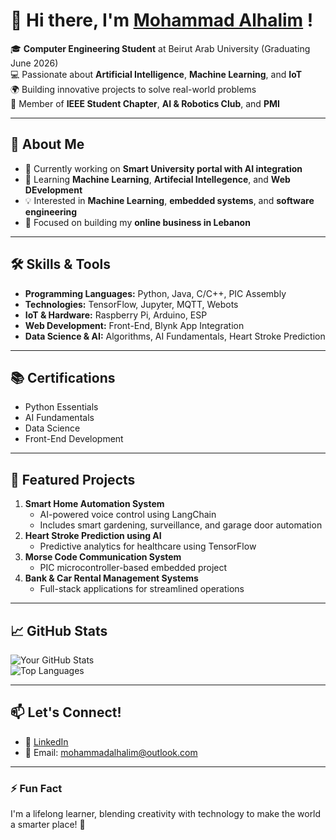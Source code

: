 # 👋 Hi there, I'm [Mohammad Alhalim](https://github.com/MohammadAlHalim) !

🎓 **Computer Engineering Student** at Beirut Arab University (Graduating June 2026)  
💻 Passionate about **Artificial Intelligence**, **Machine Learning**, and **IoT**  
🌍 Building innovative projects to solve real-world problems  
🌟 Member of **IEEE Student Chapter**, **AI & Robotics Club**, and **PMI**  

---

## 🚀 About Me
- 🔭 Currently working on **Smart University portal with AI integration**  
- 🌱 Learning **Machine Learning**, **Artifecial Intellegence**, and **Web DEvelopment**
- 💡 Interested in **Machine Learning**, **embedded systems**, and **software engineering**  
- 🎯 Focused on building my **online business in Lebanon**  

---

## 🛠️ Skills & Tools
- **Programming Languages:** Python, Java, C/C++, PIC Assembly  
- **Technologies:** TensorFlow, Jupyter, MQTT, Webots  
- **IoT & Hardware:** Raspberry Pi, Arduino, ESP  
- **Web Development:** Front-End, Blynk App Integration  
- **Data Science & AI:** Algorithms, AI Fundamentals, Heart Stroke Prediction  

---

## 📚 Certifications
- Python Essentials  
- AI Fundamentals  
- Data Science  
- Front-End Development  

---

## 🌟 Featured Projects
1. **Smart Home Automation System**
   - AI-powered voice control using LangChain  
   - Includes smart gardening, surveillance, and garage door automation  
2. **Heart Stroke Prediction using AI**
   - Predictive analytics for healthcare using TensorFlow  
3. **Morse Code Communication System**
   - PIC microcontroller-based embedded project  
4. **Bank & Car Rental Management Systems**
   - Full-stack applications for streamlined operations  

---

## 📈 GitHub Stats
![Your GitHub Stats](https://github-readme-stats.vercel.app/api?username=mohammadalhalim&show_icons=true&theme=radical)  
![Top Languages](https://github-readme-stats.vercel.app/api/top-langs/?username=mohammadalhalim&layout=compact&theme=radical)  

---

## 📫 Let's Connect!
- 💼 [LinkedIn](https://www.linkedin.com/in/mohammad-alhalim/) 
- 📧 Email: mohammadalhalim@outlook.com

---

### ⚡ Fun Fact
I'm a lifelong learner, blending creativity with technology to make the world a smarter place! 🚀  
